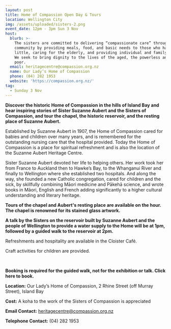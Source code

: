 ```yaml
---
layout: post
title: Home of Compassion Open Day & Tours
location: Wellington City
img: /assets/uploaded/sisters-2.png
event_date: 12pm - 3pm Sun 3 Nov
host:
  blurb: >-
    The sisters are committed to delivering “compassionate care” throughout the
    community by providing meals, food, and basic needs to those who have very
    little, caring for the elderly, and providing individual and family support.
    We seek to bring dignity to the lives of the aged, the powerless and the
    poor.
  email: heritagecentre@compassion.org.nz
  name: Our Lady’s Home of Compassion
  phone: (04) 282 1953
  website: 'https://compassion.org.nz/'
tag:
  - Sunday 3 Nov
---
```

**Discover the historic Home of Compassion in the hills of Island Bay and hear inspiring stories of Sister Suzanne Aubert and the Sisters of Compassion, and tour the chapel, the historic reservoir, and the resting place of Suzanne Aubert.**

Established by Suzanne Aubert in 1907, the Home of Compassion cared for babies and children over many years, and is remembered for the outstanding nursing care that the hospital provided. Today the Home of Compassion is a place for spiritual refreshment and is also the location of the Suzanne Aubert Heritage Centre.

Sister Suzanne Aubert devoted her life to helping others. Her work took her from France to Auckland then to Hawke’s Bay, to the Whanganui River and finally to Wellington where she established two hospitals. And along the way, she founded a new Catholic congregation, cared for children and the sick, by skillfully combining Māori medicine and Pākehā science, and wrote books in Māori, English and French adding significantly to a higher cultural understanding and literary heritage. 

**Tours of the chapel and Aubert's resting place are available on the hour. The chapel is renowned for its stained glass artwork.**

**A talk by the Sisters on the reservoir built by Suzanne Aubert and the people of Wellington to provide a water supply to the Home will be at 1pm, followed by a guided walk to the reservoir at 2pm.**  

Refreshments and hospitality are available in the Cloister Café. 

Craft activities for children are provided.

<br>

**Booking is required for the guided walk, not for the exhibition or talk. Click here to book.**

**Location:** Our Lady’s Home of Compassion, 2 Rhine Street (off Murray Street), Island Bay

**Cost:** A koha to the work of the Sisters of Compassion is appreciated

**Email Contact:** heritagecentre@compassion.org.nz

**Telephone Contact:** (04) 282 1953
